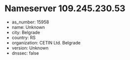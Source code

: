 # Nameserver 109.245.230.53

* as_number: 15958
* name: Unknown
* city: Belgrade
* country: RS
* organization: CETIN Ltd. Belgrade
* version: Unknown
* dnssec: false
